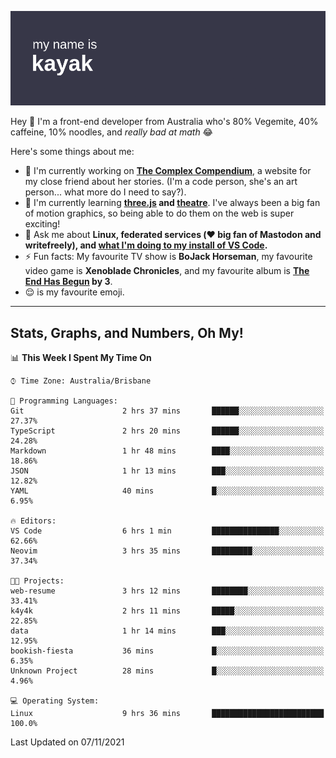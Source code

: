 ![](./mynameis_kayak.png)

Hey 👋 I'm a front-end developer from Australia who's 80% Vegemite, 40% caffeine, 10% noodles, and _really bad at math_ 😂

Here's some things about me:

- 🔭 I'm currently working on **[The Complex Compendium](https://github.com/k4y4k/bookish-fiesta)**, a website for my close friend about her stories. (I'm a code person, she's an art person... what more do I need to say?).
- 🌱 I'm currently learning **[three.js]() and [theatre]()**. I've always been a big fan of motion graphics, so being able to do them on the web is super exciting!
- 💬 Ask me about **Linux, federated services (❤️ big fan of Mastodon and writefreely), and [what I'm doing to my install of VS Code](https://twitter.com/mynameis_kayak/status/1390575740349865986?s=20).**
- ⚡ Fun facts: My favourite TV show is **BoJack Horseman**, my favourite video game is **Xenoblade Chronicles**, and my favourite album is **[The End Has Begun](https://www.youtube.com/watch?v=1xJjRUeKWC0) by 3**.
- 😌 is my favourite emoji.

---

## Stats, Graphs, and Numbers, Oh My!

<!--START_SECTION:waka-->
📊 **This Week I Spent My Time On** 

```text
⌚︎ Time Zone: Australia/Brisbane

💬 Programming Languages: 
Git                      2 hrs 37 mins       ██████░░░░░░░░░░░░░░░░░░░   27.37% 
TypeScript               2 hrs 20 mins       ██████░░░░░░░░░░░░░░░░░░░   24.28% 
Markdown                 1 hr 48 mins        ████░░░░░░░░░░░░░░░░░░░░░   18.86% 
JSON                     1 hr 13 mins        ███░░░░░░░░░░░░░░░░░░░░░░   12.82% 
YAML                     40 mins             █░░░░░░░░░░░░░░░░░░░░░░░░   6.95%

🔥 Editors: 
VS Code                  6 hrs 1 min         ███████████████░░░░░░░░░░   62.66% 
Neovim                   3 hrs 35 mins       █████████░░░░░░░░░░░░░░░░   37.34%

🐱‍💻 Projects: 
web-resume               3 hrs 12 mins       ████████░░░░░░░░░░░░░░░░░   33.41% 
k4y4k                    2 hrs 11 mins       █████░░░░░░░░░░░░░░░░░░░░   22.85% 
data                     1 hr 14 mins        ███░░░░░░░░░░░░░░░░░░░░░░   12.95% 
bookish-fiesta           36 mins             █░░░░░░░░░░░░░░░░░░░░░░░░   6.35% 
Unknown Project          28 mins             █░░░░░░░░░░░░░░░░░░░░░░░░   4.96%

💻 Operating System: 
Linux                    9 hrs 36 mins       █████████████████████████   100.0%

```


 Last Updated on 07/11/2021
<!--END_SECTION:waka-->
